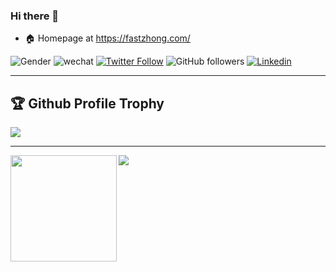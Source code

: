 ### Hi there 👋

<!--
**fastzhong/fastzhong** is a ✨ _special_ ✨ repository because its `README.md` (this file) appears on your GitHub profile.

Here are some ideas to get you started:

- 🔭 I’m currently working on ...
- 🌱 I’m currently learning ...
- 👯 I’m looking to collaborate on ...
- 🤔 I’m looking for help with ...
- 💬 Ask me about ...
- 📫 How to reach me: ...
- 😄 Pronouns: ...
- ⚡ Fun fact: ...
-->

- 🏠 Homepage at https://fastzhong.com/

![Gender](https://img.shields.io/badge/gender-%F0%9F%A4%B5-lightgrey)
![wechat](https://img.shields.io/badge/茶·咖啡-seagreen?style=flat&logo=wechat&labelColor=white)
[![Twitter Follow](https://img.shields.io/twitter/follow/fastzhong?label=%40fastzhonng&style=social)](https://twitter.com/fastzhong)
![GitHub followers](https://img.shields.io/github/followers/fastzhong?style=social)
[![Linkedin](https://img.shields.io/badge/-blue?style=flat&logo=linkedin&labelColor=blue)](https://www.linkedin.com/in/zhonglun/)

---

<h2>🏆 Github Profile Trophy</h2>
<img src="https://github-profile-trophy.vercel.app/?username=fastzhong&theme=nord&column=6"/>

---

<div>
  <img height="170" align="left" src="https://github-readme-stats.vercel.app/api?username=fastzhong&theme=vue-dark&count_private=true&include_all_commits=true" />
  <img src="https://github-readme-stats.vercel.app/api/top-langs/?username=fastzhong&theme=vue-dark&layout=compact" />
</div>
